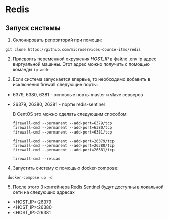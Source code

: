 # Redis

## Запуск системы
1. Склонировать репозиторий при помощи:

``` git clone https://github.com/microservices-course-itmo/redis ```

2. Присвоить переменной окружения *HOST_IP* в файле .env ip адрес виртуальной машины. Этот адрес можно получить с помощью команды ```ip addr```

3. Если система запускается впервые, то необходимо добавить в исключения firewall следующие порты:
  - 6379, 6380, 6381 - основные порты master и slave серверов
  - 26379, 26380, 26381 - порты redis-sentinel

    В CentOS это можно сделать следующим способом:
    ```
    firewall-cmd --permanent --add-port=6379/tcp
    firewall-cmd --permanent --add-port=6380/tcp
    firewall-cmd --permanent --add-port=6381/tcp
    
    firewall-cmd --permanent --add-port=26379/tcp
    firewall-cmd --permanent --add-port=26380/tcp
    firewall-cmd --permanent --add-port=26381/tcp
    
    firewall-cmd --reload
    ```

4. Запустить систему с помощью docker-compose:

``` docker-compose up -d```

5. После этого 3 контейнера Redis Sentinel будут доступны в локальной сети на следующих адресах
  - <HOST_IP>:26379
  - <HOST_IP>:26380
  - <HOST_IP>:26381
  
